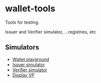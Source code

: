 # wallet-tools


Tools for testing.

Issuer and Verifier simulator,
...registries, etc

## Simulators

* [Wallet playground](https://talao.co/wallet/playground)
* [Issuer simulator](https://talao.co/wallet/test/credentialOffer)
* [Verifier simulator](https://talao.co/wallet/test/presentationRequest)
* [Display VP](https://talao.co/wallet/test/display_VP)
